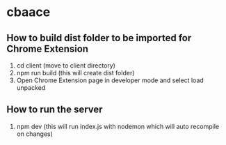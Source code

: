 # cbaace

## How to build dist folder to be imported for Chrome Extension
1. cd client (move to client directory)
2. npm run build (this will create dist folder)
3. Open Chrome Extension page in developer mode and select load unpacked

## How to run the server
1. npm dev (this will run index.js with nodemon which will auto recompile on changes)